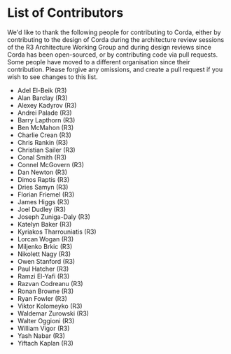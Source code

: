 # List of Contributors

We'd like to thank the following people for contributing to Corda, either by
contributing to the design of Corda during the architecture review sessions of the
R3 Architecture Working Group and during design reviews since Corda has been
open-sourced, or by contributing code via pull requests. Some people have
moved to a different organisation since their contribution. Please forgive any
omissions, and create a pull request if you wish to
see changes to this list.

* Adel El-Beik (R3)
* Alan Barclay (R3)
* Alexey Kadyrov (R3)
* Andrei Palade (R3)
* Barry Lapthorn (R3)
* Ben McMahon (R3)
* Charlie Crean (R3)
* Chris Rankin (R3)
* Christian Sailer (R3)
* Conal Smith (R3)
* Connel McGovern (R3)
* Dan Newton (R3)
* Dimos Raptis (R3)
* Dries Samyn (R3)
* Florian Friemel (R3)
* James Higgs (R3)
* Joel Dudley (R3)
* Joseph Zuniga-Daly (R3)
* Katelyn Baker (R3)
* Kyriakos Tharrouniatis (R3)
* Lorcan Wogan (R3)
* Miljenko Brkic (R3)
* Nikolett Nagy (R3)
* Owen Stanford (R3)
* Paul Hatcher (R3)
* Ramzi El-Yafi (R3)
* Razvan Codreanu (R3)
* Ronan Browne (R3)
* Ryan Fowler (R3)
* Viktor Kolomeyko (R3)
* Waldemar Zurowski (R3)
* Walter Oggioni (R3)
* William Vigor (R3)
* Yash Nabar (R3)
* Yiftach Kaplan (R3)
